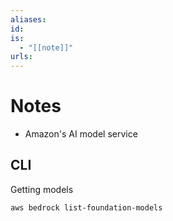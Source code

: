 ```yaml
---
aliases: 
id: 
is:
  - "[[note]]"
urls:
---
```

# Notes
- Amazon's AI model service

## CLI
Getting models
```
aws bedrock list-foundation-models
```
